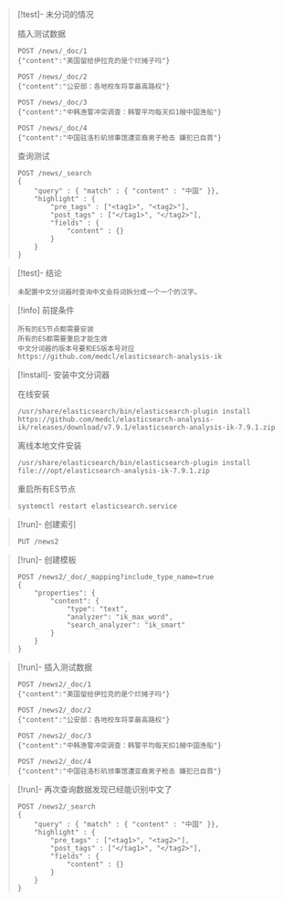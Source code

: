> [!test]- 未分词的情况
> 
> 
> 插入测试数据
> 
> ```
> POST /news/_doc/1
> {"content":"美国留给伊拉克的是个烂摊子吗"}
> 
> POST /news/_doc/2
> {"content":"公安部：各地校车将享最高路权"}
> 
> POST /news/_doc/3
> {"content":"中韩渔警冲突调查：韩警平均每天扣1艘中国渔船"}
> 
> POST /news/_doc/4
> {"content":"中国驻洛杉矶领事馆遭亚裔男子枪击 嫌犯已自首"}
> ```
> 
> 查询测试
> 
> ```
> POST /news/_search
> {
>     "query" : { "match" : { "content" : "中国" }},
>     "highlight" : {
>         "pre_tags" : ["<tag1>", "<tag2>"],
>         "post_tags" : ["</tag1>", "</tag2>"],
>         "fields" : {
>             "content" : {}
>         }
>     }
> }
> ```
> 

> [!test]- 结论
> 
> 
> ```
> 未配置中文分词器时查询中文会将词拆分成一个一个的汉字。
> ```

> [!info]
> 前提条件
> 
> ```
> 所有的ES节点都需要安装
> 所有的ES都需要重启才能生效
> 中文分词器的版本号要和ES版本号对应
> https://github.com/medcl/elasticsearch-analysis-ik
> ```

> [!install]- 安装中文分词器
> 
> 
> 在线安装
> 
> ```
> /usr/share/elasticsearch/bin/elasticsearch-plugin install https://github.com/medcl/elasticsearch-analysis-ik/releases/download/v7.9.1/elasticsearch-analysis-ik-7.9.1.zip
> ```
> 
> 离线本地文件安装
> 
> ```
> /usr/share/elasticsearch/bin/elasticsearch-plugin install file:///opt/elasticsearch-analysis-ik-7.9.1.zip
> ```
> 
> 重启所有ES节点
> 
> ```
> systemctl restart elasticsearch.service
> ```
> 

> [!run]- 创建索引
> 
> 
> ```
> PUT /news2
> ```

> [!run]- 创建模板
> 
> 
> ```
> POST /news2/_doc/_mapping?include_type_name=true
> {
>     "properties": {
>         "content": {
>             "type": "text",
>             "analyzer": "ik_max_word",
>             "search_analyzer": "ik_smart"
>         }
>     }
> }
> ```

> [!run]- 插入测试数据
> 
> 
> ```
> POST /news2/_doc/1
> {"content":"美国留给伊拉克的是个烂摊子吗"}
> 
> POST /news2/_doc/2
> {"content":"公安部：各地校车将享最高路权"}
> 
> POST /news2/_doc/3
> {"content":"中韩渔警冲突调查：韩警平均每天扣1艘中国渔船"}
> 
> POST /news2/_doc/4
> {"content":"中国驻洛杉矶领事馆遭亚裔男子枪击 嫌犯已自首"}
> ```

> [!run]- 再次查询数据发现已经能识别中文了
> 
> 
> ```
> POST /news2/_search
> {
>     "query" : { "match" : { "content" : "中国" }},
>     "highlight" : {
>         "pre_tags" : ["<tag1>", "<tag2>"],
>         "post_tags" : ["</tag1>", "</tag2>"],
>         "fields" : {
>             "content" : {}
>         }
>     }
> }
> ```


